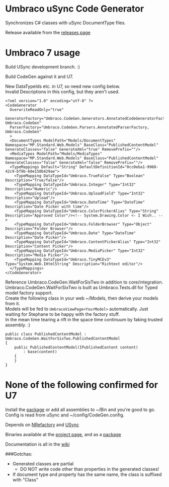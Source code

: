 # Umbraco uSync Code Generator

Synchronizes C# classes with uSync DocumentType files.

Release available from the [releases page](https://github.com/lars-erik/Umbraco.CodeGen/releases)

# Umbraco 7 usage

Build USync development branch. :)  

Build CodeGen against it and U7.  

New DataTypeIds etc. in U7, so need new config below.  
Invalid Descriptions in this config, but they aren't used.  

    <?xml version="1.0" encoding="utf-8" ?>
    <CodeGenerator 
      OverwriteReadOnly="true"
      GeneratorFactory="Umbraco.CodeGen.Generators.AnnotatedCodeGeneratorFactory, Umbraco.CodeGen"
      ParserFactory="Umbraco.CodeGen.Parsers.AnnotatedParserFactory, Umbraco.CodeGen"
      >
      <DocumentTypes ModelPath="Models/DocumentTypes" Namespace="MP.Standard.Web.Models" BaseClass="PublishedContentModel" GenerateClasses="false" GenerateXml="true" RemovePrefix=""/>
      <MediaTypes ModelPath="Models/MediaTypes" Namespace="MP.Standard.Web.Models" BaseClass="PublishedContentModel" GenerateClasses="false" GenerateXml="false" RemovePrefix=""/>
      <TypeMappings Default="String" DefaultDefinitionId="0cc0eba1-9960-42c9-bf9b-60e150b429ae">
        <TypeMapping DataTypeId="Umbraco.TrueFalse" Type="Boolean" Description="True/false"/>
        <TypeMapping DataTypeId="Umbraco.Integer" Type="Int32" Description="Numeric"/>
        <TypeMapping DataTypeId="Umbraco.UploadField" Type="Int32" Description="Upload"/>
        <TypeMapping DataTypeId="Umbraco.DateTime" Type="DateTime" Description="Date Picker with time"/>
        <TypeMapping DataTypeId="Umbraco.ColorPickerAlias" Type="String" Description="Approved Color"/><!-- System.Drawing.Color <- I Wish.. -->
        <TypeMapping DataTypeId="Umbraco.FolderBrowser" Type="Object" Description="Folder Browser"/>
        <TypeMapping DataTypeId="Umbraco.Date" Type="DateTime" Description="Date Picker"/>
        <TypeMapping DataTypeId="Umbraco.ContentPickerAlias" Type="Int32" Description="Content Picker"/>
        <TypeMapping DataTypeId="Umbraco.MediaPicker" Type="Int32" Description="Media Picker"/>
        <TypeMapping DataTypeId="Umbraco.TinyMCEv3" Type="System.Web.IHtmlString" Description="Richtext editor"/>
      </TypeMappings>
    </CodeGenerator>

Reference Umbraco.CodeGen.WaitForSixTwo in addition to core/integration.
Umbraco.CodeGen.WaitForSixTwo is built as Umbraco.Tests.dll for Typed model factory support.  
Create the following class in your web ~/Models, then derive your models from it.  
Models will be fed to `UmbracoViewPage<YourModel>` automatically. Just waiting for Stephane to be happy with the factory stuff.  
In the mean time tearing a rift in the space time continuum by faking trusted assembly. :)  

    public class PublishedContentModel : Umbraco.CodeGen.WaitForSixTwo.PublishedContentModel
    {
        public PublishedContentModel(IPublishedContent content)
            : base(content)
        {
        }
    }


# None of the following confirmed for U7

Install the [package](http://our.umbraco.org/projects/developer-tools/umbraco-codegen) or add all assemblies to ~/Bin and you're good to go.
Config is read from uSync and ~/config/CodeGen.config.

Depends on [NRefactory](https://github.com/icsharpcode/NRefactory) and [USync](https://github.com/KevinJump/jumps.umbraco.usync)

Binaries available at the [project page](http://lars-erik.github.io/Umbraco.CodeGen/), and as a [package](http://our.umbraco.org/projects/developer-tools/umbraco-codegen)

Documentation is all in the [wiki](https://github.com/lars-erik/Umbraco.CodeGen/wiki)

###Gotchas:
* Generated classes are partial
    * DO NOT write code other than properties in the generated classes!
* If document type and property has the same name,
    the class is suffixed with "Class"